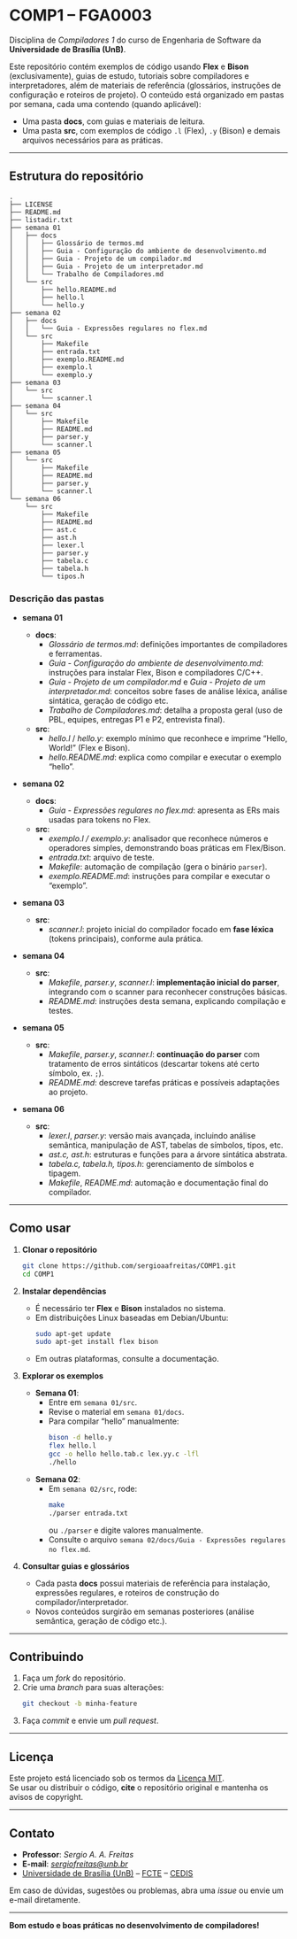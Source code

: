 # COMP1 – FGA0003

Disciplina de *Compiladores 1* do curso de Engenharia de Software da **Universidade de Brasília (UnB)**.

Este repositório contém exemplos de código usando **Flex** e **Bison** (exclusivamente), guias de estudo, tutoriais sobre compiladores e interpretadores, além de materiais de referência (glossários, instruções de configuração e roteiros de projeto). O conteúdo está organizado em pastas por semana, cada uma contendo (quando aplicável):

- Uma pasta **docs**, com guias e materiais de leitura.  
- Uma pasta **src**, com exemplos de código `.l` (Flex), `.y` (Bison) e demais arquivos necessários para as práticas.

---

## Estrutura do repositório

```
.
├── LICENSE
├── README.md
├── listadir.txt
├── semana 01
│   ├── docs
│   │   ├── Glossário de termos.md
│   │   ├── Guia - Configuração do ambiente de desenvolvimento.md
│   │   ├── Guia - Projeto de um compilador.md
│   │   ├── Guia - Projeto de um interpretador.md
│   │   └── Trabalho de Compiladores.md
│   └── src
│       ├── hello.README.md
│       ├── hello.l
│       └── hello.y
├── semana 02
│   ├── docs
│   │   └── Guia - Expressões regulares no flex.md
│   └── src
│       ├── Makefile
│       ├── entrada.txt
│       ├── exemplo.README.md
│       ├── exemplo.l
│       └── exemplo.y
├── semana 03
│   └── src
│       └── scanner.l
├── semana 04
│   └── src
│       ├── Makefile
│       ├── README.md
│       ├── parser.y
│       └── scanner.l
├── semana 05
│   └── src
│       ├── Makefile
│       ├── README.md
│       ├── parser.y
│       └── scanner.l
└── semana 06
    └── src
        ├── Makefile
        ├── README.md
        ├── ast.c
        ├── ast.h
        ├── lexer.l
        ├── parser.y
        ├── tabela.c
        ├── tabela.h
        └── tipos.h
```

### Descrição das pastas

- **semana 01**  
  - **docs**:  
    - *Glossário de termos.md*: definições importantes de compiladores e ferramentas.  
    - *Guia - Configuração do ambiente de desenvolvimento.md*: instruções para instalar Flex, Bison e compiladores C/C++.  
    - *Guia - Projeto de um compilador.md* e *Guia - Projeto de um interpretador.md*: conceitos sobre fases de análise léxica, análise sintática, geração de código etc.  
    - *Trabalho de Compiladores.md*: detalha a proposta geral (uso de PBL, equipes, entregas P1 e P2, entrevista final).  
  - **src**:  
    - *hello.l* / *hello.y*: exemplo mínimo que reconhece e imprime “Hello, World!” (Flex e Bison).  
    - *hello.README.md*: explica como compilar e executar o exemplo “hello”.

- **semana 02**  
  - **docs**:  
    - *Guia - Expressões regulares no flex.md*: apresenta as ERs mais usadas para tokens no Flex.  
  - **src**:  
    - *exemplo.l / exemplo.y*: analisador que reconhece números e operadores simples, demonstrando boas práticas em Flex/Bison.  
    - *entrada.txt*: arquivo de teste.  
    - *Makefile*: automação de compilação (gera o binário `parser`).  
    - *exemplo.README.md*: instruções para compilar e executar o “exemplo”.

- **semana 03**  
  - **src**:  
    - *scanner.l*: projeto inicial do compilador focado em **fase léxica** (tokens principais), conforme aula prática.

- **semana 04**  
  - **src**:  
    - *Makefile*, *parser.y*, *scanner.l*: **implementação inicial do parser**, integrando com o scanner para reconhecer construções básicas.  
    - *README.md*: instruções desta semana, explicando compilação e testes.

- **semana 05**  
  - **src**:  
    - *Makefile*, *parser.y*, *scanner.l*: **continuação do parser** com tratamento de erros sintáticos (descartar tokens até certo símbolo, ex. `;`).  
    - *README.md*: descreve tarefas práticas e possíveis adaptações ao projeto.

- **semana 06**  
  - **src**:  
    - *lexer.l*, *parser.y*: versão mais avançada, incluindo análise semântica, manipulação de AST, tabelas de símbolos, tipos, etc.  
    - *ast.c, ast.h*: estruturas e funções para a árvore sintática abstrata.  
    - *tabela.c, tabela.h, tipos.h*: gerenciamento de símbolos e tipagem.  
    - *Makefile*, *README.md*: automação e documentação final do compilador.

---

## Como usar

1. **Clonar o repositório**
   ```bash
   git clone https://github.com/sergioaafreitas/COMP1.git
   cd COMP1
   ```

2. **Instalar dependências**
   - É necessário ter **Flex** e **Bison** instalados no sistema.  
   - Em distribuições Linux baseadas em Debian/Ubuntu:
     ```bash
     sudo apt-get update
     sudo apt-get install flex bison
     ```
   - Em outras plataformas, consulte a documentação.

3. **Explorar os exemplos**
   - **Semana 01**:
     - Entre em `semana 01/src`.
     - Revise o material em `semana 01/docs`.
     - Para compilar “hello” manualmente:
       ```bash
       bison -d hello.y
       flex hello.l
       gcc -o hello hello.tab.c lex.yy.c -lfl
       ./hello
       ```
   - **Semana 02**:
     - Em `semana 02/src`, rode:
       ```bash
       make
       ./parser entrada.txt
       ```
       ou `./parser` e digite valores manualmente.
     - Consulte o arquivo `semana 02/docs/Guia - Expressões regulares no flex.md`.

4. **Consultar guias e glossários**
   - Cada pasta **docs** possui materiais de referência para instalação, expressões regulares, e roteiros de construção do compilador/interpretador.
   - Novos conteúdos surgirão em semanas posteriores (análise semântica, geração de código etc.).

---

## Contribuindo

1. Faça um *fork* do repositório.
2. Crie uma *branch* para suas alterações:
   ```bash
   git checkout -b minha-feature
   ```
3. Faça *commit* e envie um *pull request*.

---

## Licença

Este projeto está licenciado sob os termos da [Licença MIT](LICENSE).  
Se usar ou distribuir o código, **cite** o repositório original e mantenha os avisos de copyright.

---

## Contato

- **Professor**: *Sergio A. A. Freitas*  
- **E-mail**: *sergiofreitas@unb.br*  
- [Universidade de Brasília (UnB)](https://www.unb.br/) – [FCTE](https://fcte.unb.br/) – [CEDIS](https://cedis.unb.br)

Em caso de dúvidas, sugestões ou problemas, abra uma *issue* ou envie um e-mail diretamente.

---

**Bom estudo e boas práticas no desenvolvimento de compiladores!**